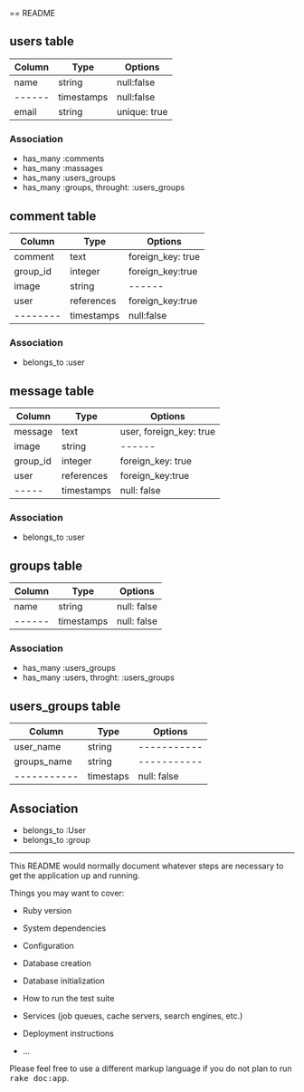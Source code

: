 == README



## users table

|Column|Type|Options|
|------|----|-------|
|name  |string      |null:false|
|------|timestamps  |null:false|
|email |string      |unique: true|

### Association
- 	 has_many :comments
-	 has_many :massages
-	 has_many :users_groups
-	 has_many :groups, throught: :users_groups



## comment table

|Column  |Type      |Options|
|--------|----------|-------|
|comment |text      |foreign_key: true|
|group_id|integer   |foreign_key:true|
|image   |string    |------|
|user    |references|foreign_key:true|
|--------|timestamps|null:false|

### Association

- belongs_to :user



## message table

|Column  |Type      |Options|
|--------|----------|-------|
|message |text      |user, foreign_key: true|
|image   |string    |------|
|group_id|integer   |foreign_key: true|
|user    |references|foreign_key:true|
|-----   |timestamps|null: false|

### Association

- belongs_to :user



## groups table

|Column|Type      |Options|
|------|----------|-------|
|name  |string    |null: false|
|------|timestamps|null: false|

### Association

-	has_many :users_groups
-	has_many :users, throght: :users_groups



## users_groups table

|Column     |Type     |Options    |
|-----------|---------|-----------|
|user_name  |string   |-----------|
|groups_name|string   |-----------|
|-----------|timestaps|null: false|

## Association

-  belongs_to :User
-  belongs_to :group


--------------------------------------


This README would normally document whatever steps are necessary to get the
application up and running.

Things you may want to cover:

* Ruby version

* System dependencies

* Configuration

* Database creation

* Database initialization

* How to run the test suite

* Services (job queues, cache servers, search engines, etc.)

* Deployment instructions

* ...


Please feel free to use a different markup language if you do not plan to run
<tt>rake doc:app</tt>.
